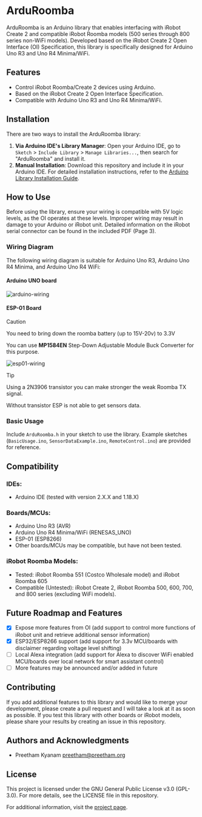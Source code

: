 # ArduRoomba

ArduRoomba is an Arduino library that enables interfacing with iRobot Create 2 and compatible iRobot Roomba models (500 series through 800 series non-WiFi models). Developed based on the iRobot Create 2 Open Interface (OI) Specification, this library is specifically designed for Arduino Uno R3 and Uno R4 Minima/WiFi.

## Features
- Control iRobot Roomba/Create 2 devices using Arduino.
- Based on the iRobot Create 2 Open Interface Specification.
- Compatible with Arduino Uno R3 and Uno R4 Minima/WiFi.

## Installation
There are two ways to install the ArduRoomba library:
1. **Via Arduino IDE's Library Manager**: Open your Arduino IDE, go to `Sketch` > `Include Library` > `Manage Libraries...`, then search for "ArduRoomba" and install it.
2. **Manual Installation**: Download this repository and include it in your Arduino IDE. For detailed installation instructions, refer to the [Arduino Library Installation Guide](https://www.arduino.cc/en/guide/libraries).

## How to Use
Before using the library, ensure your wiring is compatible with 5V logic levels, as the OI operates at these levels. Improper wiring may result in damage to your Arduino or iRobot unit. Detailed information on the iRobot serial connector can be found in the included PDF (Page 3).

### Wiring Diagram
The following wiring diagram is suitable for Arduino Uno R3, Arduino Uno R4 Minima, and Arduino Uno R4 WiFi:

#### Arduino UNO board

![arduino-wiring](https://github.com/pkyanam/ArduRoomba/assets/37784174/cb9dd879-04ae-4499-ab68-aed5dfe68eef)

#### ESP-01 Board

> [!CAUTION]
> You need to bring down the roomba battery (up to 15V-20v) to 3.3V
> 
> You can use  **MP1584EN** Step-Down Adjustable Module Buck Converter for this purpose.

![esp01-wiring](https://raw.githubusercontent.com/oRiamn/ArduRoomba/acb016d59402e8e8f6d7e850406103f35f47a27d/docs/esp01-wiring.png)

> [!TIP]
> Using a 2N3906 transistor you can make stronger the weak Roomba TX signal.
> 
> Without transistor ESP is not able to get sensors data.

### Basic Usage
Include `ArduRoomba.h` in your sketch to use the library. Example sketches (`BasicUsage.ino`, `SensorDataExample.ino`, `RemoteControl.ino`) are provided for reference.

## Compatibility
### IDEs:
- Arduino IDE (tested with version 2.X.X and 1.18.X)

### Boards/MCUs:
- Arduino Uno R3 (AVR)
- Arduino Uno R4 Minima/WiFi (RENESAS_UNO)
- ESP-01 (ESP8266)
- Other boards/MCUs may be compatible, but have not been tested.

### iRobot Roomba Models:
- Tested: iRobot Roomba 551 (Costco Wholesale model) and iRobot Roomba 605
- Compatible (Untested): iRobot Create 2, iRobot Roomba 500, 600, 700, and 800 series (excluding WiFi models).

## Future Roadmap and Features
- [x] Expose more features from OI (add support to control more functions of iRobot unit and retrieve additional sensor information)
- [x] ESP32/ESP8266 support (add support for 3.3v MCU/boards with disclaimer regarding voltage level shifting)
- [ ] Local Alexa integration (add support for Alexa to discover WiFi enabled MCU/boards over local network for smart assistant control)
- [ ] More features may be announced and/or added in future

## Contributing
If you add additional features to this library and would like to merge your development, please create a pull request and I will take a look at it as soon as possible. If you test this library with other boards or iRobot models, please share your results by creating an issue in this repository.

## Authors and Acknowledgments
- Preetham Kyanam <preetham@preetham.org>

## License
This project is licensed under the GNU General Public License v3.0 (GPL-3.0). For more details, see the LICENSE file in this repository.

For additional information, visit the [project page](https://github.com/pkyanam/ArduRoomba).
